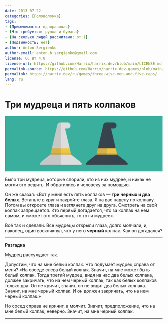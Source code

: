 ```yaml
---
date: 2013-07-22
categories: [Головоломка]
tags:
- {Применимость: одноразовая}
- {Что требуется: ручка и бумага}
- {На сколько людей рассчитано: от 1}
- {Подвижность: нет}
author: Anton Sergienko
author-email: anton.b.sergienko@gmail.com
license: CC BY 4.0
license-url: https://github.com/Harrix/harrix.dev/blob/main/LICENSE.md
permalink-source: https://github.com/Harrix/harrix.dev-games/blob/main/three-wise-men-and-five-caps/three-wise-men-and-five-caps.md
permalink: https://harrix.dev/ru/games/three-wise-men-and-five-caps/
lang: ru
---
```


# Три мудреца и пять колпаков

![Featured image](featured-image.svg)

Было три мудреца, которые спорили, кто из них мудрее, и никак не могли это решить. И обратились к человеку за помощью.

Он же сказал: «Вот у меня есть пять колпаков — **три черных и два белых**. Встаньте в круг и закройте глаза. Я на вас надену по колпаку. Потом вы откроете глаза и взглянете друг на друга. Смотреть на свой колпак запрещается. Кто первый догадается, что за колпак на нем самом, и сможет это объяснить, то тот и мудрее».

Всё так и сделали. Все мудрецы открыли глаза, долго молчали, и, наконец, один воскликнул, что у него **черный** колпак. Как он догадался?

---

**Разгадка** <!-- !details -->

Мудрец рассуждает так.

Допустим, что на мне белый колпак. Что подумает мудрец справа от меня? «На соседе слева белый колпак. Значит, на мне может быть белый колпак. Тогда третий мудрец, видя на нас два белых колпака, должен закричать, что на нем черный колпак, так как белых колпаков только два. Он не кричит, значит, он не видит два белых колпака. Значит, на мне черный колпак. И он должен закричать, что на нем черный колпак.»

Но сосед справа не кричит, а молчит. Значит, предположение, что на мне белый колпак, неверно. Значит, на мне черный колпак.

---
